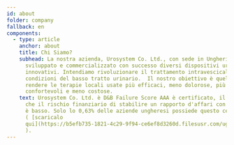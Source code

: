 ```yaml
---
id: about
folder: company
fallback: en
components:
  - type: article
    anchor: about
    title: Chi Siamo?
    subhead: La nostra azienda, Urosystem Co. Ltd., con sede in Ungheria, ha
      sviluppato e commercializzato con successo diversi dispositivi urologici
      innovativi. Intendiamo rivoluzionare il trattamento intravescicale delle
      condizioni del basso tratto urinario.  Il nostro obiettivo è quello di
      rendere le terapie locali usate più efficaci, meno dolorose, più
      confortevoli e meno costose.
    text: Urosystem Co. Ltd. è D&B Failure Score AAA è certificato, il che indica
      che il rischio finanziario di stabilire un rapporto d'affari con l'azienda
      è basso. Solo lo 0,63% delle aziende ungheresi possiede questo certificato
      ( [scaricalo
      qui](https://b5efb735-1821-4c29-9f94-ce6ef8d3260d.filesusr.com/ugd/899d64_0684d8e56d9e4a01a0f8be7e8308b60d.pdf)
      ).
---
```

